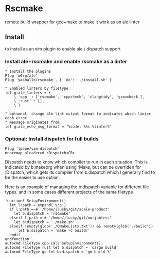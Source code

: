 # Rscmake

remote build wrapper for gcc+make to make it work as an ale linter

## Install

to install as an vim plugin to enable ale / dispatch support

### Install ale+rscmake and enable rscmake as a linter

```vim
" Install the plugins
Plug 'w0rp/ale'
Plug 'yaahallo/rscmake', { 'do': './install.sh' }

" Enabled linters by filetype
let g:ale_linters = {
    \ 'cpp' : ['rscmake', 'cppcheck', 'clangtidy', 'gcovcheck'],
    \ 'rust' : [],
    \ }

" optional: change ale lint output format to indicates which linter each error
" message originates from
let g:ale_echo_msg_format = '%code: %%s %linter%'
```

### Optional: Install dispatch for full builds

```vim
Plug 'tpope/vim-dispatch'
nnoremap <leader>d :Dispatch<CR>
```

Dispatch needs to know which compiler to run in each situation. This is
indicated by b:makeprg when using :Make, but can be overriden for :Dispatch,
which gets its compiler from b:dispatch which I generally find to be the easier
to use option.

Here is an example of managing the b:dispatch variable for different file
types, and in some cases different projects of the same filetype

```vim
function! SetupEnvironment()
  let l:path = expand('%:p')
  if l:path =~# '/home/jlusby/git/scale-product'
    let b:dispatch = 'rscmake'
  elseif l:path =~# '/home/jlusby/git/notjobless'
    let b:dispatch = './make.sh'
  elseif !empty(glob('./CMakeLists.txt')) && !empty(glob('./build'))
      let b:dispatch = 'make -C build/'
  endif
endfunction
autocmd FileType cpp call SetupEnvironment()
autocmd FileType rust let b:dispatch = 'cargo build'
autocmd FileType go let b:dispatch = 'go build %'
```
